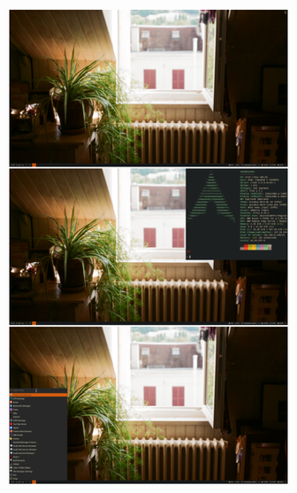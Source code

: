 ![2024-07-10](./.github/2024-07-10T17:30:43,608139423+02:00.png)
![2024-07-10](./.github/2024-07-10T17:31:11,540609479+02:00.png)
![2024-07-10](./.github/2024-07-10T17:31:25,140092057+02:00.png)
